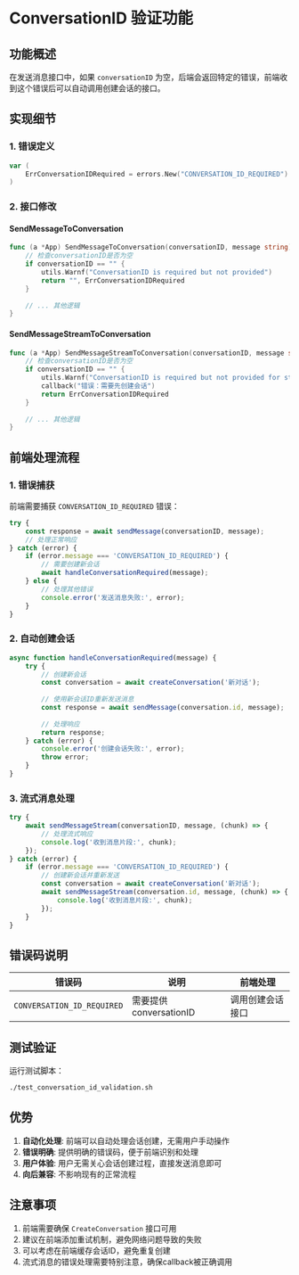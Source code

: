 # ConversationID 验证功能

## 功能概述

在发送消息接口中，如果 `conversationID` 为空，后端会返回特定的错误，前端收到这个错误后可以自动调用创建会话的接口。

## 实现细节

### 1. 错误定义

```go
var (
    ErrConversationIDRequired = errors.New("CONVERSATION_ID_REQUIRED")
)
```

### 2. 接口修改

#### SendMessageToConversation
```go
func (a *App) SendMessageToConversation(conversationID, message string) (string, error) {
    // 检查conversationID是否为空
    if conversationID == "" {
        utils.Warnf("ConversationID is required but not provided")
        return "", ErrConversationIDRequired
    }
    
    // ... 其他逻辑
}
```

#### SendMessageStreamToConversation
```go
func (a *App) SendMessageStreamToConversation(conversationID, message string, callback func(string)) error {
    // 检查conversationID是否为空
    if conversationID == "" {
        utils.Warnf("ConversationID is required but not provided for streaming")
        callback("错误：需要先创建会话")
        return ErrConversationIDRequired
    }
    
    // ... 其他逻辑
}
```

## 前端处理流程

### 1. 错误捕获
前端需要捕获 `CONVERSATION_ID_REQUIRED` 错误：

```javascript
try {
    const response = await sendMessage(conversationID, message);
    // 处理正常响应
} catch (error) {
    if (error.message === 'CONVERSATION_ID_REQUIRED') {
        // 需要创建新会话
        await handleConversationRequired(message);
    } else {
        // 处理其他错误
        console.error('发送消息失败:', error);
    }
}
```

### 2. 自动创建会话
```javascript
async function handleConversationRequired(message) {
    try {
        // 创建新会话
        const conversation = await createConversation('新对话');
        
        // 使用新会话ID重新发送消息
        const response = await sendMessage(conversation.id, message);
        
        // 处理响应
        return response;
    } catch (error) {
        console.error('创建会话失败:', error);
        throw error;
    }
}
```

### 3. 流式消息处理
```javascript
try {
    await sendMessageStream(conversationID, message, (chunk) => {
        // 处理流式响应
        console.log('收到消息片段:', chunk);
    });
} catch (error) {
    if (error.message === 'CONVERSATION_ID_REQUIRED') {
        // 创建新会话并重新发送
        const conversation = await createConversation('新对话');
        await sendMessageStream(conversation.id, message, (chunk) => {
            console.log('收到消息片段:', chunk);
        });
    }
}
```

## 错误码说明

| 错误码 | 说明 | 前端处理 |
|--------|------|----------|
| `CONVERSATION_ID_REQUIRED` | 需要提供conversationID | 调用创建会话接口 |

## 测试验证

运行测试脚本：
```bash
./test_conversation_id_validation.sh
```

## 优势

1. **自动化处理**: 前端可以自动处理会话创建，无需用户手动操作
2. **错误明确**: 提供明确的错误码，便于前端识别和处理
3. **用户体验**: 用户无需关心会话创建过程，直接发送消息即可
4. **向后兼容**: 不影响现有的正常流程

## 注意事项

1. 前端需要确保 `CreateConversation` 接口可用
2. 建议在前端添加重试机制，避免网络问题导致的失败
3. 可以考虑在前端缓存会话ID，避免重复创建
4. 流式消息的错误处理需要特别注意，确保callback被正确调用
